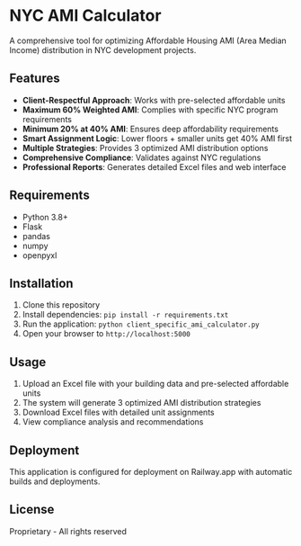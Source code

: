 # NYC AMI Calculator

A comprehensive tool for optimizing Affordable Housing AMI (Area Median Income) distribution in NYC development projects.

## Features

- **Client-Respectful Approach**: Works with pre-selected affordable units
- **Maximum 60% Weighted AMI**: Complies with specific NYC program requirements
- **Minimum 20% at 40% AMI**: Ensures deep affordability requirements
- **Smart Assignment Logic**: Lower floors + smaller units get 40% AMI first
- **Multiple Strategies**: Provides 3 optimized AMI distribution options
- **Comprehensive Compliance**: Validates against NYC regulations
- **Professional Reports**: Generates detailed Excel files and web interface

## Requirements

- Python 3.8+
- Flask
- pandas
- numpy
- openpyxl

## Installation

1. Clone this repository
2. Install dependencies: `pip install -r requirements.txt`
3. Run the application: `python client_specific_ami_calculator.py`
4. Open your browser to `http://localhost:5000`

## Usage

1. Upload an Excel file with your building data and pre-selected affordable units
2. The system will generate 3 optimized AMI distribution strategies
3. Download Excel files with detailed unit assignments
4. View compliance analysis and recommendations

## Deployment

This application is configured for deployment on Railway.app with automatic builds and deployments.

## License

Proprietary - All rights reserved

